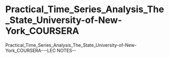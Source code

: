 # Practical_Time_Series_Analysis_The_State_University-of-New-York_COURSERA
Practical_Time_Series_Analysis_The_State_University-of-New-York_COURSERA---LEC NOTES-- 
